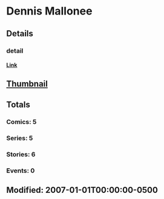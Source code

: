 # Dennis  Mallonee 
## Details
### detail
#### [Link](http://marvel.com/comics/creators/3031/dennis_mallonee?utm_campaign=apiRef&utm_source=225578a89fc76f3d20fbffda5d17a88d)
## [Thumbnail](http://i.annihil.us/u/prod/marvel/i/mg/b/80/4badb21d6821b.jpg)
## Totals
### Comics: 5
### Series: 5
### Stories: 6
### Events: 0
## Modified: 2007-01-01T00:00:00-0500